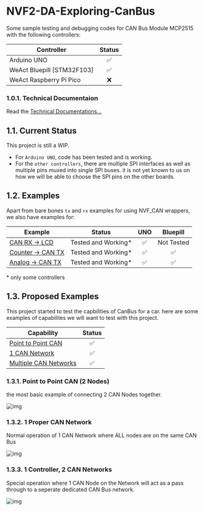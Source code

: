 # NVF2-DA-Exploring-CanBus

Some sample testing and debugging codes for CAN Bus Module MCP2515 with the following controllers:

| Controller                 | Status |
|----------------------------|:------:|
| Arduino UNO                |   ✅    |
| WeAct Bluepill [STM32F103] |   ✅    |
| WeAct Raspberry Pi Pico    |   ❌    |


### 1.0.1. Technical Documentaion
Read the [Technical Documentations...](./technical.md)

## 1.1. Current Status

This project is still a WIP.

- For `Arduino UNO`, code has been tested and is working.
- For the `other controllers`, there are multiple SPI interfaces as well as multiple pins muxed into single SPI buses. it is not yet known to us on how we will be able to choose the SPI pins on the other boards.

## 1.2. Examples

Apart from bare bones `tx` and `rx` examples for using NVF_CAN wrappers, we also have examples for:

| Example                                                       |       Status        | UNO |  Bluepill  |
|---------------------------------------------------------------|:-------------------:|:---:|:----------:|
| [CAN RX -> LCD](./NVF2-CanBus/examples/main_rx_lcd.cpp)       | Tested and Working* |  ✅  | Not Tested |
| [Counter -> CAN TX](./NVF2-CanBus/examples/main_tx.cpp)       | Tested and Working* |  ✅  |     ✅      |
| [Analog -> CAN TX](./NVF2-CanBus/examples/main_tx_analog.cpp) | Tested and Working* |  ✅  |     ✅      |

\* only some controllers

## 1.3. Proposed Examples

This project started to test the capbilities of CanBus for a car. here are some examples of capabilites we will want to test with this project.

| Capability                                            | Status |
|-------------------------------------------------------|:------:|
| [Point to Point CAN](#point-to-point-can-2-nodes)     |   ✅    |
| [1 CAN Network](#1-proper-can-network)                |   ✅    |
| [Multiple CAN Networks](#1-controller-2-can-networks) |   ✅    |

### 1.3.1. Point to Point CAN (2 Nodes)

the most basic example of connecting 2 CAN Nodes together.

![img](rsc/img-simple_p2p.jpg)

### 1.3.2. 1 Proper CAN Network

Normal operation of 1 CAN Network where ALL nodes are on the same CAN Bus

![img](rsc/img-1can_network.jpg)

### 1.3.3. 1 Controller, 2 CAN Networks

Special operation where 1 CAN Node on the Network will act as a pass through to a seperate dedicated CAN Bus network.

![img](rsc/img-2can_networks.jpg)
